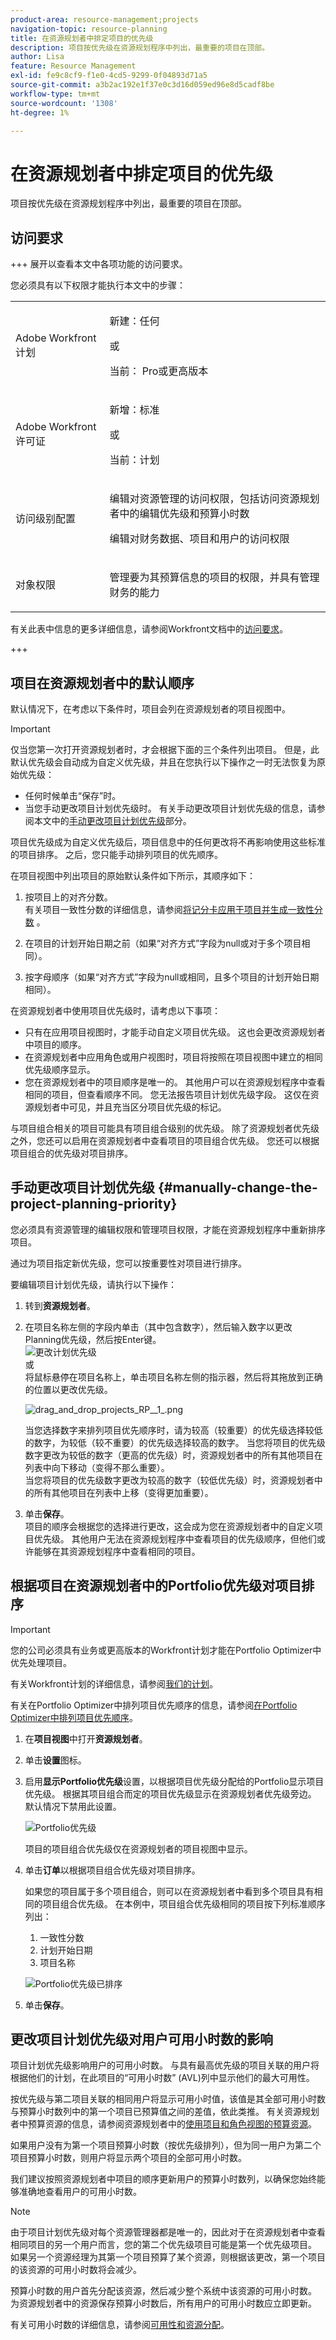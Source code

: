 ```yaml
---
product-area: resource-management;projects
navigation-topic: resource-planning
title: 在资源规划者中排定项目的优先级
description: 项目按优先级在资源规划程序中列出，最重要的项目在顶部。
author: Lisa
feature: Resource Management
exl-id: fe9c8cf9-f1e0-4cd5-9299-0f04893d71a5
source-git-commit: a3b2ac192e1f37e0c3d16d059ed96e8d5cadf8be
workflow-type: tm+mt
source-wordcount: '1308'
ht-degree: 1%

---
```


# 在资源规划者中排定项目的优先级

项目按优先级在资源规划程序中列出，最重要的项目在顶部。

## 访问要求

+++ 展开以查看本文中各项功能的访问要求。

您必须具有以下权限才能执行本文中的步骤：

<table style="table-layout:auto"> 
 <col> 
 <col> 
 <tbody> 
  <tr> 
   <td role="rowheader">Adobe Workfront计划</td> 
    <td><p>新建：任何</p>
       <p>或</p>
       <p>当前： Pro或更高版本</p> </td> 
  </tr> 
  <tr> 
   <td role="rowheader">Adobe Workfront许可证</td> 
   <td><p>新增：标准</p>
       <p>或</p>
       <p>当前：计划</p></td> 
  </tr> 
  <tr> 
   <td role="rowheader">访问级别配置</td> 
   <td> <p>编辑对资源管理的访问权限，包括访问资源规划者中的编辑优先级和预算小时数</p> <p>编辑对财务数据、项目和用户的访问权限</p></td> 
  </tr> 
  <tr> 
   <td role="rowheader">对象权限</td> 
   <td> <p>管理要为其预算信息的项目的权限，并具有管理财务的能力</p></td> 
  </tr> 
 </tbody> 
</table>

有关此表中信息的更多详细信息，请参阅Workfront文档中的[访问要求](/help/quicksilver/administration-and-setup/add-users/access-levels-and-object-permissions/access-level-requirements-in-documentation.md)。

+++

## 项目在资源规划者中的默认顺序

默认情况下，在考虑以下条件时，项目会列在资源规划者的项目视图中。

>[!IMPORTANT]
>
>仅当您第一次打开资源规划者时，才会根据下面的三个条件列出项目。 但是，此默认优先级会自动成为自定义优先级，并且在您执行以下操作之一时无法恢复为原始优先级：
>
>* 任何时候单击“保存”时。
>* 当您手动更改项目计划优先级时。 有关手动更改项目计划优先级的信息，请参阅本文中的[手动更改项目计划优先级](#manually-change-the-project-planning-priority)部分。
>
>项目优先级成为自定义优先级后，项目信息中的任何更改将不再影响使用这些标准的项目排序。 之后，您只能手动排列项目的优先顺序。

在项目视图中列出项目的原始默认条件如下所示，其顺序如下：

1. 按项目上的对齐分数。\
   有关项目一致性分数的详细信息，请参阅[将记分卡应用于项目并生成一致性分数](../../manage-work/projects/define-a-business-case/apply-scorecard-to-project-to-generate-alignment-score.md) 。

1. 在项目的计划开始日期之前（如果“对齐方式”字段为null或对于多个项目相同）。
1. 按字母顺序（如果“对齐方式”字段为null或相同，且多个项目的计划开始日期相同）。

在资源规划者中使用项目优先级时，请考虑以下事项：

* 只有在应用项目视图时，才能手动自定义项目优先级。 这也会更改资源规划者中项目的顺序。
* 在资源规划者中应用角色或用户视图时，项目将按照在项目视图中建立的相同优先级顺序显示。
* 您在资源规划者中的项目顺序是唯一的。 其他用户可以在资源规划程序中查看相同的项目，但查看顺序不同。 您无法报告项目计划优先级字段。 这仅在资源规划者中可见，并且充当区分项目优先级的标记。

与项目组合相关的项目可能具有项目组合级别的优先级。 除了资源规划者优先级之外，您还可以启用在资源规划者中查看项目的项目组合优先级。 您还可以根据项目组合的优先级对项目排序。

## 手动更改项目计划优先级 {#manually-change-the-project-planning-priority}

您必须具有资源管理的编辑权限和管理项目权限，才能在资源规划程序中重新排序项目。

通过为项目指定新优先级，您可以按重要性对项目进行排序。

要编辑项目计划优先级，请执行以下操作：

1. 转到&#x200B;**资源规划者**。

1. 在项目名称左侧的字段内单击（其中包含数字），然后输入数字以更改Planning优先级，然后按Enter键。\
   ![更改计划优先级](assets/mceclip4.png)\
   或\
   将鼠标悬停在项目名称上，单击项目名称左侧的指示器，然后将其拖放到正确的位置以更改优先级。

   ![drag_and_drop_projects_RP__1_.png](assets/drag-and-drop-projects-rp--1--350x184.png)

   当您选择数字来排列项目优先顺序时，请为较高（较重要）的优先级选择较低的数字，为较低（较不重要）的优先级选择较高的数字。 当您将项目的优先级数字更改为较低的数字（更高的优先级）时，资源规划者中的所有其他项目在列表中向下移动（变得不那么重要）。\
   当您将项目的优先级数字更改为较高的数字（较低优先级）时，资源规划者中的所有其他项目在列表中上移（变得更加重要）。

1. 单击&#x200B;**保存**。\
   项目的顺序会根据您的选择进行更改，这会成为您在资源规划者中的自定义项目优先级。 其他用户无法在资源规划程序中查看项目的优先级顺序，但他们或许能够在其资源规划程序中查看相同的项目。

## 根据项目在资源规划者中的Portfolio优先级对项目排序

>[!IMPORTANT]
>
>您的公司必须具有业务或更高版本的Workfront计划才能在Portfolio Optimizer中优先处理项目。
>
>有关Workfront计划的详细信息，请参阅[我们的计划](https://www.workfront.com/plans)。
>
>有关在Portfolio Optimizer中排列项目优先顺序的信息，请参阅[在Portfolio Optimizer中排列项目优先顺序](../../manage-work/portfolios/portfolio-optimizer/prioritize-projects-in-portfolio-optimizer.md)。

1. 在&#x200B;**项目视图**&#x200B;中打开&#x200B;**资源规划者**。
1. 单击&#x200B;**设置**&#x200B;图标。
1. 启用&#x200B;**显示Portfolio优先级**&#x200B;设置，以根据项目优先级分配给的Portfolio显示项目优先级。 根据其项目组合而定的项目优先级显示在资源规划者优先级旁边。 默认情况下禁用此设置。

   <!--
   <p data-mc-conditions="QuicksilverOrClassic.Draft mode">(NOTE: check screen shot to see if this is accurate still - should say Order, and not Sort:)</p>
   -->

   ![Portfolio优先级](assets/rp-portfolio-priority-unordered-edit-350x180.png)

   项目的项目组合优先级仅在资源规划者的项目视图中显示。

1. 单击&#x200B;**订单**&#x200B;以根据项目组合优先级对项目排序。

   如果您的项目属于多个项目组合，则可以在资源规划者中看到多个项目具有相同的项目组合优先级。 在本例中，项目组合优先级相同的项目按下列标准顺序列出：

   1. 一致性分数
   1. 计划开始日期
   1. 项目名称

   ![Portfolio优先级已排序](assets/rp-portfolio-priority-ordered-350x198.png)

1. 单击&#x200B;**保存**。

## 更改项目计划优先级对用户可用小时数的影响

项目计划优先级影响用户的可用小时数。 与具有最高优先级的项目关联的用户将根据他们的计划，在此项目的“可用小时数” (AVL)列中显示他们的最大可用性。

按优先级与第二项目关联的相同用户将显示可用小时值，该值是其全部可用小时数与预算小时数列中的第一个项目已预算值之间的差值，依此类推。 有关资源规划者中预算资源的信息，请参阅资源规划者中的[使用项目和角色视图的预算资源](../../resource-mgmt/resource-planning/budget-resources-project-role-views-resource-planner.md)。

如果用户没有为第一个项目预算小时数（按优先级排列），但为同一用户为第二个项目预算小时数，则用户将显示两个项目的全部可用小时数。

我们建议按照资源规划者中项目的顺序更新用户的预算小时数列，以确保您始终能够准确地查看用户的可用小时数。

>[!NOTE]
>
>由于项目计划优先级对每个资源管理器都是唯一的，因此对于在资源规划者中查看相同项目的另一个用户而言，您的第二个优先级项目可能是第一个优先级项目。 如果另一个资源经理为其第一个项目预算了某个资源，则根据该更改，第一个项目的该资源的可用小时数将会减少。
>
>预算小时数的用户首先分配该资源，然后减少整个系统中该资源的可用小时数。 为资源规划者中的资源保存预算小时数后，所有用户的可用小时数应立即更新。
>
>有关可用小时数的详细信息，请参阅[可用性和资源分配](../../resource-mgmt/resource-planning/resource-availability-allocation-resource-planner.md#availability-and-allocation-of-resources)。

